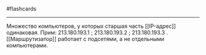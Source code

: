 #flashcards
***
Множество компьютеров, у которых старшая часть [[IP-адрес]] одинаковая.
Прим: 213.180.193.1 ; 213.180.193.2 ; 213.180.193.3 .
[[Маршрутизатор]] работает с подсетями, а не отдельными компьютерами.
<!--SR:!2025-10-09,3,250-->